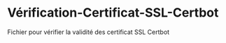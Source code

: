 # Vérification-Certificat-SSL-Certbot
Fichier pour vérifier la validité des certificat SSL Certbot 
